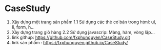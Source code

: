 # CaseStudy
1. Xây dựng một trang sản phẩm
1.1 Sử dụng các thẻ cơ bản trong html: ul, li, form, h...
2. Xây dựng trang giỏ hàng
2.2 Sử dụng javascrip: Mảng, hàm, vòng lặp...
3. link githup: https://github.com/fxphunguyen/CaseStudy.git
4. link sản phẩm : https://fxphunguyen.github.io/CaseStudy/